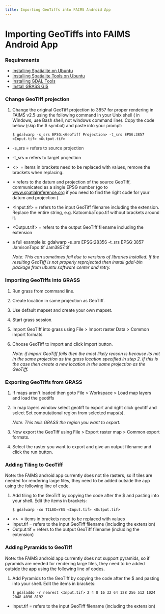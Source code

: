 ```yaml
---
title: Importing GeoTiffs into FAIMS Android App
---
```


Importing GeoTiffs into FAIMS Android App
======================================================================================




### Requirements

-   [Installing Spatialite on Ubuntu](https://wiki.intersect.org.au/display/FAIMS/Installing+Spatialite+on+Ubuntu)
-   [Installing Spatialite Tools on Ubuntu](https://wiki.intersect.org.au/display/FAIMS/Installing+Spatialite+Tools+on+Ubuntu)
-   [Installing GDAL Tools](https://wiki.intersect.org.au/display/FAIMS/Installing+GDAL+Tools)
-   [Install GRASS GIS](http://grass.osgeo.org/)

### Change GeoTiff projection

1.  Change the original GeoTiff projection to 3857 for proper rendering
    in FAIMS v2.5 using the following command in your Unix shell ( in
    Windows, use Bash shell, not windows command line). Copy the code
    below (skip the $ symbol) and paste into your prompt:


    ```
    $ gdalwarp -s_srs EPSG:<GeoTiff Projection> -t_srs EPSG:3857 <Input.tif> <Output.tif>
    ```


-   -s_srs = refers to source projection
-   -t_srs = refers to target projection
-   <>  = items in brackets need to be replaced with values, remove
    the brackets when replacing.
-   <GeoTiff Projection> = refers to the datum and projection of the
    source GeoTiff, communicated as a single EPSG number (go to
    www.spatialreference.org if you need to find the right code for your
    datum and projection )
-   <Input.tif> = refers to the input GeoTiff filename including the
    extension. Replace the entire string, e.g. KatoombaTopo.tif without
    brackets around it. 
-   <Output.tif> = refers to the output GeoTiff filename including the
    extension

-   a full example is: gdalwarp -s_srs EPSG:28356 -t_srs EPSG:3857
    JamisonTopo.tif Jam3857.tif 


    *Note: This can sometimes fail due to versions of libraries
    installed. If the resulting GeoTiff is not properly reprojected then
    install gdal-bin package from ubuntu software center and retry.*


### Importing GeoTiffs into GRASS

1.  Run grass from command line.
2.  Create location in same projection as GeoTiff.
3.  Use default mapset and create your own mapset.
4.  Start grass session.
5.  Import GeoTiff into grass using File > Import raster Data > Common
    import formats.
6.  Choose GeoTiff to import and click Import button.


    *Note: if import GeoTiff fails then the most likely reason is
    because its not in the same projection as the grass location
    specified in step 2. If this is the case then create a new location
    in the same projection as the GeoTiff.*


### Exporting GeoTiffs from GRASS

1.  If maps aren't loaded then goto File > Workspace > Load map
    layers and load the geotiffs
2.  In map layers window select geotiff to export and right click
    geotiff and select Set computational region from selected maps(s).


    *Note: This tells GRASS the region you want to export.*

3.  Now export the GeoTiff using File > Export raster map > Common
    export formats.
4.  Select the raster you want to export and give an output filename and
    click the run button.

### Adding Tiling to GeoTiff


Note: the FAIMS android app currently does not tile rasters, so if tiles
are needed for rendering large files, they need to be added outside the
app using the following line of code.


1.  Add tiling to the GeoTiff by copying the code after the $ and
    pasting into your shell. Edit the items in brackets:


    ```
    $ gdalwarp -co TILED=YES <Input.tif> <Output.tif>
    ```



-   <>  = items in brackets need to be replaced with values
-   Input.tif = refers to the input GeoTiff filename (including the
    extension)
-   Output.tif = refers to the output GeoTiff filename (including the
    extension)

### Adding Pyramids to GeoTiff

Note: the FAIMS android app currently does not support pyramids, so if
pyramids are needed for rendering large files, they need to be added
outside the app using the following line of codes.



1.  Add Pyramids to the GeoTiff by copying the code after the $ and
    pasting into your shell. Edit the items in brackets:


    ```
    $ gdaladdo -r nearest <Input.tif> 2 4 8 16 32 64 128 256 512 1024 2048 4096 8192
    ```

-   Input.tif = refers to the input GeoTiff filename (including the
    extension)

</div>
